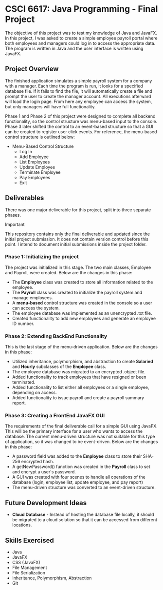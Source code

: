 # CSCI 6617: Java Programming - Final Project
The objective of this project was to test my knowledge of Java and JavaFX. In this project, I was asked to create a simple employee payroll portal where both employees and managers could log in to access the appropriate data. The program is written in Java and the user interface is written using JavaFX.

## Project Overview
The finished application simulates a simple payroll system for a company with a manager. Each time the program is run, it looks for a specified database file. If it fails to find the file, it will automatically create a file and prompt the user to create the manager account. All executions afterward will load the login page. From here any employee can access the system, but only managers will have full functionality.

Phase 1 and Phase 2 of this project were designed to complete all backend functionality, so the control structure was menu-based input to the console. Phase 3 later shifted the control to an event-based structure so that a GUI can be created to register user click events. For reference, the menu-based control structure is outlined below:

- Menu-Based Control Structure
  - Log In
  - Add Employee
  - List Employees
  - Update Employee
  - Terminate Employee
  - Pay Employees
  - Exit

## Deliverables
There was one major deliverable for this project, split into three separate phases.

> [!IMPORTANT]
> This repository contains only the final deliverable and updated since the initial project submission. It does not contain version control before this point. I intend to document initial submissions inside the project folder.

### Phase 1: Initializing the project
The project was initialized in this stage. The two main classes, Employee and Payroll, were created. Below are the changes in this phase:
- The **Employee** class was created to store all information related to the employee.
- The **Payroll** class was created to initialize the payroll system and manage employees.
- A **menu-based** control structure was created in the console so a user can access the system.
- The employee database was implemented as an unencrypted .txt file.
- Created functionality to add new employees and generate an employee ID number.

### Phase 2: Extending BackEnd Functionality
This is the last stage of the menu-driven application. Below are the changes in this phase:
- Utilized inheritance, polymorphism, and abstraction to create **Salaried** and **Hourly** subclasses of the **Employee** class.
- The employee database was migrated to an encrypted .object file.
- Added functionality to track employees that have resigned or been terminated.
- Added functionality to list either all employees or a single employee, depending on access.
- Added functionality to issue payroll and create a payroll summary report.

### Phase 3: Creating a FrontEnd JavaFX GUI
The requirements of the final deliverable call for a simple GUI using JavaFX. This will be the primary interface for a user who wants to access the database. The current menu-driven structure was not suitable for this type of application, so it was changed to be event-driven. Below are the changes in this phase:
- A password field was added to the **Employee** class to store their SHA-256 encrypted hash. 
- A getNewPassword() function was created in the **Payroll** class to set and encrypt a user's password.
- A GUI was created with four scenes to handle all operations of the database (login, employee list, update employee, and pay report)
- The menu-driven structure was converted to an event-driven structure.

## Future Development Ideas
- **Cloud Database** - Instead of hosting the database file locally, it should be migrated to a cloud solution so that it can be accessed from different locations.

## Skills Exercised
- Java
- JavaFX
- CSS (JavaFX)
- File Management
- File Serialization
- Inheritance, Polymorphism, Abstraction
- Git
